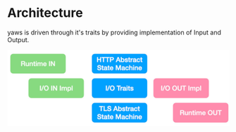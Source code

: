 # Architecture

yaws is driven through it's traits by providing implementation of Input and Output.

![yaws io trait](./images/yaws_io_trait.jpg)

